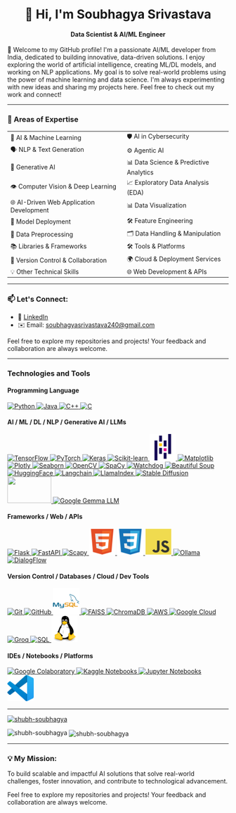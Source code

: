 <div align="center">
  <h1>👋 Hi, I'm Soubhagya Srivastava</h1>
  <h4>Data Scientist & AI/ML Engineer</h4>
</div>

🌟 Welcome to my GitHub profile! I'm a passionate AI/ML developer from India, dedicated to building innovative, data-driven solutions.
I enjoy exploring the world of artificial intelligence, creating ML/DL models, and working on NLP applications. My goal is to solve real-world problems using the power of machine learning and data science.
I'm always experimenting with new ideas and sharing my projects here. Feel free to check out my work and connect!

---

### 💼 Areas of Expertise
|                                          |                                          |
|------------------------------------------|------------------------------------------|
| 🤖 AI & Machine Learning                 | 🛡️ AI in Cybersecurity                     |
| 🗣️ NLP & Text Generation                 | ⚙️ Agentic AI                              |
| 🎨 Generative AI                         | 📊 Data Science & Predictive Analytics      |
| 👁️ Computer Vision & Deep Learning       | 📈 Exploratory Data Analysis (EDA)          |
| 🌐 AI-Driven Web Application Development | 📊 Data Visualization                      |
| 💾 Model Deployment                      | 🛠️ Feature Engineering                      |
| 🔄 Data Preprocessing                    | 🗂️ Data Handling & Manipulation             |
| 📚 Libraries & Frameworks                 | 🛠️ Tools & Platforms                        |
| 🌱 Version Control & Collaboration        | 🌍 Cloud & Deployment Services               |
| 💡 Other Technical Skills                 | 🌐 Web Development & APIs                   |

  
---

### 📫 Let's Connect:  
- 💼 [LinkedIn](https://linkedin.com/in/soubhagya-srivastava-611408267)  
- ✉️ Email: soubhagyasrivastava240@gmail.com  

Feel free to explore my repositories and projects! Your feedback and collaboration are always welcome.  

--- 

### Technologies and Tools

#### Programming Language 
<a href="https://www.python.org/" target="_blank" rel="noreferrer">
  <img src="https://www.python.org/static/community_logos/python-logo.png" alt="Python" width="100" height="60" />
</a>
<a href="https://www.oracle.com/java/" target="_blank" rel="noreferrer">
  <img src="https://www.oracle.com/a/tech/img/cb88-java-logo-001.jpg" alt="Java" width="80" height="60" />
</a>
<a href="https://isocpp.org/" target="_blank" rel="noreferrer">
  <img src="https://isocpp.org/assets/images/cpp_logo.png" alt="C++" width="60" height="60" />
</a>
<a href="https://en.wikipedia.org/wiki/C_(programming_language)" target="_blank" rel="noreferrer">
  <img src="https://upload.wikimedia.org/wikipedia/commons/1/19/C_Logo.png" alt="C" width="60" height="60" />
</a>

#### AI / ML / DL / NLP / Generative AI / LLMs
<a href="https://www.tensorflow.org" target="_blank" rel="noreferrer">
  <img src="https://www.vectorlogo.zone/logos/tensorflow/tensorflow-icon.svg" alt="TensorFlow" width="60" height="60"/>
</a>
<a href="https://pytorch.org/" target="_blank" rel="noreferrer">
  <img src="https://www.vectorlogo.zone/logos/pytorch/pytorch-icon.svg" alt="PyTorch" width="60" height="60"/>
</a>
<a href="https://keras.io/" target="_blank" rel="noreferrer">
  <img src="https://upload.wikimedia.org/wikipedia/commons/a/ae/Keras_logo.svg" alt="Keras" width="60" height="60"/>
</a>
<a href="https://scikit-learn.org/" target="_blank" rel="noreferrer">
  <img src="https://upload.wikimedia.org/wikipedia/commons/0/05/Scikit_learn_logo_small.svg" alt="Scikit-learn" width="60" height="60"/>
</a>
<a href="https://pandas.pydata.org/" target="_blank" rel="noreferrer">
  <img src="https://raw.githubusercontent.com/devicons/devicon/2ae2a900d2f041da66e950e4d48052658d850630/icons/pandas/pandas-original.svg" alt="Pandas" width="60" height="60"/>
</a>
<a href="https://matplotlib.org/" target="_blank" rel="noreferrer">
  <img src="https://matplotlib.org/_static/images/logo2.svg" alt="Matplotlib" width="60" height="60"/>
</a>
<a href="https://plotly.com/" target="_blank" rel="noreferrer">
  <img src="https://cdn.analyticsvidhya.com/wp-content/uploads/2017/01/04015019/plotly_logo.png" alt="Plotly" width="60" height="60"/>
</a>

<a href="https://seaborn.pydata.org/" target="_blank" rel="noreferrer">
  <img src="https://seaborn.pydata.org/_images/logo-mark-lightbg.svg" alt="Seaborn" width="60" height="60"/>
</a>
<a href="https://opencv.org/" target="_blank" rel="noreferrer">
  <img src="https://www.vectorlogo.zone/logos/opencv/opencv-icon.svg" alt="OpenCV" width="60" height="60"/>
</a>
<a href="https://spacy.io/" target="_blank" rel="noreferrer">
  <img src="https://encrypted-tbn0.gstatic.com/images?q=tbn:ANd9GcQhWrgo3an3DmtkCsbCRGANZj6D1ZD2JlBN5w&s" alt="SpaCy" width="60" height="60"/>
</a>
<a href="https://python-watchdog.readthedocs.io/en/stable/" target="_blank" rel="noreferrer" title="Watchdog">
  <img src="https://encrypted-tbn0.gstatic.com/images?q=tbn:ANd9GcQaimak_Q27ZS6caC6Gfc_2i3dGHzJJ2ILAoGrptGaeKtMJD-xR19uEYS5TFjLlNbdxziM&usqp=CAU" alt="Watchdog" width="80" height="60"/>
</a>
<a href="https://www.crummy.com/software/BeautifulSoup/" target="_blank" rel="noreferrer">
  <img src="https://funthon.wordpress.com/wp-content/uploads/2017/05/bs.png?w=772" alt="Beautiful Soup" width="90" height="60"/>
</a>
<a href="https://huggingface.co/" target="_blank" rel="noreferrer">
  <img src="https://encrypted-tbn0.gstatic.com/images?q=tbn:ANd9GcTYDvVvSTSxKKvBwZAf9c9UWMY2yOfZvPq46g&s" alt="HuggingFace" width="60" height="60"/>
</a>
<a href="https://python.langchain.com/en/latest/" target="_blank" rel="noreferrer" title="Langchain (no official logo)">
  <img src="https://miro.medium.com/v2/resize:fit:940/1*44fD_VXcqw2kDWublQLONw.jpeg" alt="Langchain" width="80" height="60"/>
</a>
<a href="https://llamaindex.ai/" target="_blank" rel="noreferrer" title="LlamaIndex (text logo)">
  <img src="https://pbs.twimg.com/profile_images/1623505166996742144/n-PNQGgd_400x400.jpg" alt="LlamaIndex" width="60" height="60"/>
</a>
<a href="https://stable-diffusion-art.com/" target="_blank" rel="noreferrer" title="Stable Diffusion">
  <img src="https://growthacad.com/wp-content/uploads/2023/11/Stable-Diffusion.png" alt="Stable Diffusion" width="100" height="60"/>
</a>
<a href="https://ai.facebook.com/blog/large-language-model-llama-meta-ai/" target="_blank" rel="noreferrer">
  <img src="https://blogger.googleusercontent.com/img/b/R29vZ2xl/AVvXsEi_VJskwX7fm6utvq4umYxjBp_W9As96S5dh8OE0XU3uRLzZU5eu4NCipxkSoRebsYGFw0f2w-rjK4D1DPkMR1F0g9czF2NIwZWlnm4YJSEBEGpsR0boTlKnVYF-ajScO_Xg5HhLJdy7vdGDlvKc6kUke248xNY-5gEF1RORdqrfJ55zIjUR7fvBCLPOsLF/s1640/10.png" width="100" height="60"/>
</a>
<a href="https://ai.google.dev/gemma" target="_blank" rel="noreferrer">
  <img src="https://huggingface.co/blog/assets/gemma/Gemma-logo-small.png" alt="Google Gemma LLM" width="80" height="60"/>
</a>



#### Frameworks / Web / APIs
<a href="https://flask.palletsprojects.com/" target="_blank" rel="noreferrer">
  <img src="https://images.seeklogo.com/logo-png/27/2/flask-logo-png_seeklogo-273085.png" alt="Flask" width="60" height="60"/>
</a>
<a href="https://fastapi.tiangolo.com/" target="_blank" rel="noreferrer">
  <img src="https://ih1.redbubble.net/image.5432135973.6302/st,small,507x507-pad,600x600,f8f8f8.jpg" alt="FastAPI" width="70" height="60"/>
</a>
<a href="https://scapy.net/" target="_blank" rel="noreferrer">
  <img src="https://upload.wikimedia.org/wikipedia/en/3/3a/Scapy_logo.png" alt="Scapy" width="60" height="60"/>
</a>
<!-- HTML Logo -->
<a href="https://www.w3.org/html/" target="_blank" rel="noreferrer">
  <img src="https://raw.githubusercontent.com/devicons/devicon/master/icons/html5/html5-original.svg" alt="HTML" width="60" height="60"/>
</a>

<!-- CSS Logo -->
<a href="https://www.w3schools.com/css/" target="_blank" rel="noreferrer">
  <img src="https://raw.githubusercontent.com/devicons/devicon/master/icons/css3/css3-original.svg" alt="CSS" width="60" height="60"/>
</a>

<!-- JavaScript Logo -->
<a href="https://www.javascript.com/" target="_blank" rel="noreferrer">
  <img src="https://raw.githubusercontent.com/devicons/devicon/master/icons/javascript/javascript-original.svg" alt="JavaScript" width="60" height="60"/>
</a>
<a href="https://ollama.com/" target="_blank" rel="noreferrer">
  <img src="https://miro.medium.com/v2/resize:fit:1400/1*r7_Ps-1A1PzfLW-wbdW8KQ@2x.jpeg" alt="Ollama" width="80" height="60"/>
</a>

<a href="https://cloud.google.com/dialogflow" target="_blank" rel="noreferrer" title="DialogFlow">
  <img src="https://encrypted-tbn0.gstatic.com/images?q=tbn:ANd9GcRJ3tVkngNiYE9IjaRcivTTUxkRGhF2TwP75tXRfYfSwV6_vjSy3shS33nxT42xWTzq85M&usqp=CAU" alt="DialogFlow" width="100" height="60"/>
</a>


#### Version Control / Databases / Cloud / Dev Tools
<a href="https://git-scm.com/" target="_blank" rel="noreferrer">
  <img src="https://www.vectorlogo.zone/logos/git-scm/git-scm-icon.svg" alt="Git" width="60" height="60"/>
</a>
<a href="https://github.com/" target="_blank" rel="noreferrer">
  <img src="https://github.githubassets.com/images/modules/logos_page/GitHub-Mark.png" alt="GitHub" width="60" height="60"/>
</a>
<a href="https://www.mysql.com/" target="_blank" rel="noreferrer">
  <img src="https://raw.githubusercontent.com/devicons/devicon/master/icons/mysql/mysql-original-wordmark.svg" alt="MySQL" width="60" height="60"/>
</a>
<a href="https://faiss.ai/" target="_blank" rel="noreferrer">
  <img src="https://a.fsdn.com/allura/s/faiss/icon?4d871df26f0b83b1bc7af640b5a521fddd8254175984002102059076b98d5e97?&w=148" alt="FAISS" width="60" height="60"/>
</a>
<a href="https://www.trychroma.com/" target="_blank" rel="noreferrer">
  <img src="https://miro.medium.com/v2/resize:fit:1044/1*d2XUNgrLw7687CDfXx9-Dw.png" alt="ChromaDB" width="60" height="60"/>
</a>
<a href="https://aws.amazon.com/" target="_blank" rel="noreferrer">
  <img src="https://upload.wikimedia.org/wikipedia/commons/9/93/Amazon_Web_Services_Logo.svg" alt="AWS" width="60" height="60"/>
</a>
<a href="https://cloud.google.com" target="_blank" rel="noreferrer">
  <img src="https://www.vectorlogo.zone/logos/google_cloud/google_cloud-icon.svg" alt="Google Cloud" width="60" height="60"/>
</a>
<a href="https://groq.com/" target="_blank" rel="noreferrer">
  <img src="https://registry.npmmirror.com/@lobehub/icons-static-png/latest/files/light/groq-text.png" alt="Groq" width="80" height="60"/>
</a>
<a href="https://www.sql.org/" target="_blank" rel="noreferrer">
  <img src="https://upload.wikimedia.org/wikipedia/commons/8/87/Sql_data_base_with_logo.png" alt="SQL" width="60" height="60"/>
</a>
<a href="https://linux.org/" target="_blank" rel="noreferrer">
  <img src="https://raw.githubusercontent.com/devicons/devicon/master/icons/linux/linux-original.svg" alt="Linux" width="60" height="60"/>
</a>

#### IDEs / Notebooks / Platforms
<a href="https://colab.research.google.com/" target="_blank" rel="noreferrer" title="Google Colab">
  <img src="https://colab.research.google.com/img/colab_favicon_256px.png" alt="Google Colaboratory" width="60" height="60"/>
</a>
<a href="https://www.kaggle.com/code" target="_blank" rel="noreferrer" title="Kaggle Notebooks">
  <img src="https://cdn.jsdelivr.net/gh/devicons/devicon/icons/kaggle/kaggle-original.svg" alt="Kaggle Notebooks" width="60" height="60"/>
</a>
<a href="https://jupyter.org/" target="_blank" rel="noreferrer" title="Jupyter Notebooks">
  <img src="https://upload.wikimedia.org/wikipedia/commons/3/38/Jupyter_logo.svg" alt="Jupyter Notebooks" width="60" height="60"/>
</a>
<a href="https://code.visualstudio.com/" target="_blank" rel="noreferrer">
  <img src="https://raw.githubusercontent.com/devicons/devicon/master/icons/vscode/vscode-original.svg" alt="VS Code" width="60" height="60"/>

---

<p align="left"> <a href="https://github.com/ryo-ma/github-profile-trophy"><img src="https://github-profile-trophy.vercel.app/?username=shubh-soubhagya" alt="shubh-soubhagya" /></a> </p>

<p><img align="left" src="https://github-readme-stats.vercel.app/api/top-langs?username=shubh-soubhagya&show_icons=true&locale=en&layout=compact" alt="shubh-soubhagya" /></p>

<p>&nbsp;<img align="center" src="https://github-readme-stats.vercel.app/api?username=shubh-soubhagya&show_icons=true&locale=en" alt="shubh-soubhagya" /></p>

---

### 💡 My Mission:  
To build scalable and impactful AI solutions that solve real-world challenges, foster innovation, and contribute to technological advancement. 

Feel free to explore my repositories and projects! Your feedback and collaboration are always welcome.  
